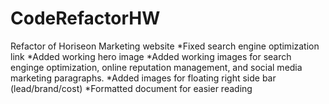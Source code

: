 # CodeRefactorHW
Refactor of Horiseon Marketing website
*Fixed search engine optimization link
*Added working hero image
*Added working images for search enginge optimization, online reputation management, and social media marketing paragraphs.
*Added images for floating right side bar (lead/brand/cost)
*Formatted document for easier reading
